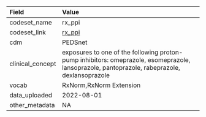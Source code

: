 |Field            |Value                                                                                                                                        |
|:----------------|:--------------------------------------------------------------------------------------------------------------------------------------------|
|codeset_name     |rx_ppi                                                                                                                                       |
|codeset_link     |[rx_ppi](https://github.com/PEDSnet/Variable-Dictionary/blob/main/drug/rx_ppi.csv)                                                           |
|cdm              |PEDSnet                                                                                                                                      |
|clinical_concept |exposures to one of the following proton-pump inhibitors: omeprazole, esomeprazole, lansoprazole, pantoprazole, rabeprazole, dexlansoprazole |
|vocab            |RxNorm,RxNorm Extension                                                                                                                      |
|data_uploaded    |2022-08-01                                                                                                                                   |
|other_metadata   |NA                                                                                                                                           |
